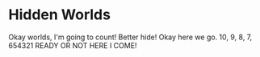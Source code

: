 # Hidden Worlds

Okay worlds, I'm going to count! Better hide! Okay here we go. 10, 9, 8, 7, 654321 READY OR NOT HERE I COME!